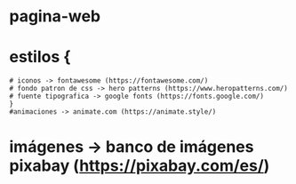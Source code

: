 # pagina-web

# estilos {
    # iconos -> fontawesome (https://fontawesome.com/)
    # fondo patron de css -> hero patterns (https://www.heropatterns.com/)
    # fuente tipografica -> google fonts (https://fonts.google.com/)
    }
    #animaciones -> animate.com (https://animate.style/)

# imágenes -> banco de imágenes pixabay (https://pixabay.com/es/)


